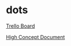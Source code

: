 # dots

[Trello Board](https://trello.com/c/HX5JgBT9/30-setup-de-proyecto)

[High Concept Document](https://docs.google.com/document/d/1wYH9wzKEyt_QrwOiazk4DcGSIuhApuijZ4SnG7DGaS0/edit)
